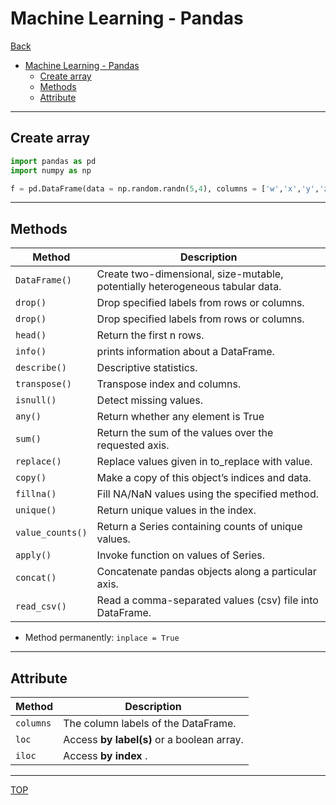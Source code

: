 # Machine Learning - Pandas

[Back](../index.md)

- [Machine Learning - Pandas](#machine-learning---pandas)
  - [Create array](#create-array)
  - [Methods](#methods)
  - [Attribute](#attribute)

---

## Create array

```py
import pandas as pd
import numpy as np

f = pd.DataFrame(data = np.random.randn(5,4), columns = ['w','x','y','z'], index = ['a','b','c','d','e'])
```

---

## Methods

| Method           | Description                                                                   |
| ---------------- | ----------------------------------------------------------------------------- |
| `DataFrame()`    | Create two-dimensional, size-mutable, potentially heterogeneous tabular data. |
| `drop()`         | Drop specified labels from rows or columns.                                   |
| `drop()`         | Drop specified labels from rows or columns.                                   |
| `head()`         | Return the first n rows.                                                      |
| `info()`         | prints information about a DataFrame.                                         |
| `describe()`     | Descriptive statistics.                                                       |
| `transpose()`    | Transpose index and columns.                                                  |
| `isnull()`       | Detect missing values.                                                        |
| `any()`          | Return whether any element is True                                            |
| `sum()`          | Return the sum of the values over the requested axis.                         |
| `replace()`      | Replace values given in to_replace with value.                                |
| `copy()`         | Make a copy of this object’s indices and data.                                |
| `fillna()`       | Fill NA/NaN values using the specified method.                                |
| `unique()`       | Return unique values in the index.                                            |
| `value_counts()` | Return a Series containing counts of unique values.                           |
| `apply()`        | Invoke function on values of Series.                                          |
| `concat()`       | Concatenate pandas objects along a particular axis.                           |
| `read_csv()`     | Read a comma-separated values (csv) file into DataFrame.                      |

- Method permanently: `inplace = True`

---

## Attribute

| Method    | Description                                |
| --------- | ------------------------------------------ |
| `columns` | The column labels of the DataFrame.        |
| `loc`     | Access **by label(s)** or a boolean array. |
| `iloc`    | Access **by index** .                      |

---

[TOP](#machine-learning---numpy)
